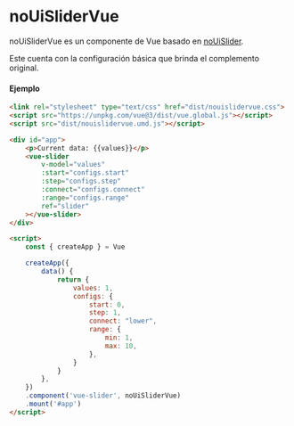 # noUiSliderVue

noUiSliderVue es un componente de Vue basado en [noUiSlider](https://github.com/leongersen/noUiSlider).

Este cuenta con la configuración básica que brinda el complemento original.

#### Ejemplo

```html
<link rel="stylesheet" type="text/css" href="dist/nouislidervue.css">
<script src="https://unpkg.com/vue@3/dist/vue.global.js"></script>
<script src="dist/nouislidervue.umd.js"></script>

<div id="app">
    <p>Current data: {{values}}</p>
    <vue-slider
        v-model="values"
        :start="configs.start"
        :step="configs.step"
        :connect="configs.connect"
        :range="configs.range"
        ref="slider"
    ></vue-slider>
</div>

<script>
    const { createApp } = Vue

    createApp({
        data() {
            return {
                values: 1,
                configs: {
                    start: 0,
                    step: 1,
                    connect: "lower",
                    range: {
                        min: 1,
                        max: 10,
                    },
                }
            }
        },
    })
    .component('vue-slider', noUiSliderVue)
    .mount('#app')
</script>
```
